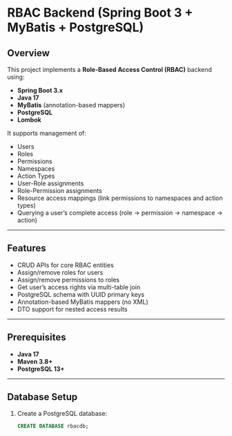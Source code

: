 # RBAC Backend (Spring Boot 3 + MyBatis + PostgreSQL)

## Overview
This project implements a **Role-Based Access Control (RBAC)** backend using:
- **Spring Boot 3.x**
- **Java 17**
- **MyBatis** (annotation-based mappers)
- **PostgreSQL**
- **Lombok**

It supports management of:
- Users
- Roles
- Permissions
- Namespaces
- Action Types
- User-Role assignments
- Role-Permission assignments
- Resource access mappings (link permissions to namespaces and action types)
- Querying a user’s complete access (role → permission → namespace → action)

---

## Features
- CRUD APIs for core RBAC entities
- Assign/remove roles for users
- Assign/remove permissions to roles
- Get user’s access rights via multi-table join
- PostgreSQL schema with UUID primary keys
- Annotation-based MyBatis mappers (no XML)
- DTO support for nested access results

---

## Prerequisites
- **Java 17**
- **Maven 3.8+**
- **PostgreSQL 13+**

---

## Database Setup
1. Create a PostgreSQL database:
   ```sql
   CREATE DATABASE rbacdb;
